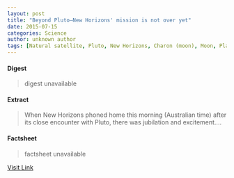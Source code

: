 ```yaml
---
layout: post
title: "Beyond Pluto—New Horizons' mission is not over yet"
date: 2015-07-15
categories: Science
author: unknown author
tags: [Natural satellite, Pluto, New Horizons, Charon (moon), Moon, Planet, Planetary science, Solar System, Space science, Outer space, Bodies of the Solar System, Astronomy, Astronomical objects, Physical sciences, Planemos, Featured]
---
```



#### Digest
>digest unavailable

#### Extract
>When New Horizons phoned home this morning (Australian time) after its close encounter with Pluto, there was jubilation and excitement....

#### Factsheet
>factsheet unavailable

[Visit Link](http://phys.org/news/2015-07-plutonew-horizons-mission.html)


